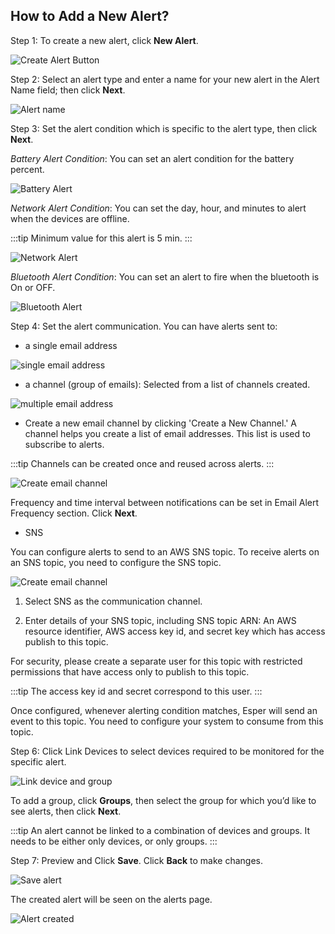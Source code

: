 
## How to Add a New Alert?

Step 1: To create a new alert, click **New Alert**.

  

![Create Alert Button](./images/newalert/1-createalert.png)

Step 2: Select an alert type and enter a name for your new alert in the Alert Name field; then click **Next**.

![Alert name](./images/newalert/2-alertname.png)

Step 3: Set the alert condition which is specific to the alert type, then click **Next**.

*Battery Alert Condition*: You can set an alert condition for the battery percent.

![Battery Alert](./images/newalert/3-batterycondition.png)

  

*Network Alert Condition*: You can set the day, hour, and minutes to alert when the devices are offline.

:::tip
Minimum value for this alert is 5 min.
:::

![Network Alert](./images/newalert/3-networkCondition.png)

*Bluetooth Alert Condition*: You can set an alert to fire when the bluetooth is On or OFF.

![Bluetooth Alert](./images/newalert/3-bluetooth.png)

Step 4: Set the alert communication. You can have alerts sent to:

-   a single email address
    

![single email address](./images/newalert/4-alert-single.png)

-   a channel (group of emails): Selected from a list of channels created.
    

![multiple email address](./images/newalert/4-alert-channel.png)

-   Create a new email channel by clicking 'Create a New Channel.' A channel helps you create a list of email addresses.  This list is used to subscribe to alerts. 

:::tip
Channels can be created once and reused across alerts. 
:::


![Create email channel](./images/newalert/4-alert-newchannel.png)

Frequency and time interval between notifications can be set in Email Alert Frequency section. Click **Next**.

-   SNS

You can configure alerts to send to an AWS SNS topic. To receive alerts on an SNS topic, you need to configure the SNS topic.

![Create email channel](./images/newalert/4-alert-sns.png)

1.  Select SNS as the communication channel.
    
2.  Enter details of your SNS topic, including SNS topic ARN: An AWS resource identifier, AWS access key id, and secret key which has access publish to this topic.
    
For security, please create a separate user for this topic with restricted permissions that have access only to publish to this topic. 

:::tip
The access key id and secret correspond to this user.
:::


Once configured, whenever alerting condition matches, Esper will send an event to this topic. You need to configure your system to consume from this topic.

Step 6:  Click Link Devices to select devices required to be monitored for the specific alert. 

![Link device and group](./images/newalert/5-link-alert.png)

To add a group, click **Groups**, then select the group for which you’d like to see alerts, then click **Next**.

:::tip
An alert cannot be linked to a combination of devices and groups. It needs to be either only devices, or only groups.
:::

Step 7: Preview and Click **Save**. Click **Back** to make changes.

![Save alert](./images/newalert/6-preview.png)

The created alert will be seen on the alerts page.

![Alert created](./images/newalert/7-alertcreated.png)
